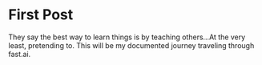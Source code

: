 # First Post

They say the best way to learn things is by teaching others...At the very least, pretending to. This will be my documented journey traveling through fast.ai.

